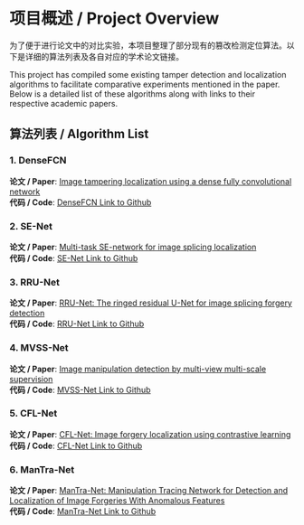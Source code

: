 # 项目概述 / Project Overview

为了便于进行论文中的对比实验，本项目整理了部分现有的篡改检测定位算法。以下是详细的算法列表及各自对应的学术论文链接。

This project has compiled some existing tamper detection and localization algorithms to facilitate comparative experiments mentioned in the paper. Below is a detailed list of these algorithms along with links to their respective academic papers.


## 算法列表 / Algorithm List

### 1. DenseFCN
**论文 / Paper**: [Image tampering localization using a dense fully convolutional network](https://ieeexplore.ieee.org/abstract/document/9393396)<br>
**代码 / Code**: [DenseFCN Link to Github](https://github.com/ZhuangPeiyu/Dense-FCN-for-tampering-localization)
<br>
### 2. SE-Net
**论文 / Paper**: [Multi-task SE-network for image splicing localization](https://www.fst.um.edu.mo/personal/wp-content/uploads/2022/07/Multi-Task_SE-Network.pdf)
<br>
**代码 / Code**: [SE-Net Link to Github](https://github.com/YulansZhang/Multi-task-SE-Network-for-Image-Splicing-Localization)
<br>
### 3. RRU-Net
**论文 / Paper**: [RRU-Net: The ringed residual U-Net for image splicing forgery detection](http://openaccess.thecvf.com/content_CVPRW_2019/papers/CV-COPS/Bi_RRU-Net_The_Ringed_Residual_U-Net_for_Image_Splicing_Forgery_Detection_CVPRW_2019_paper.pdf)
<br>
**代码 / Code**: [RRU-Net Link to Github](https://github.com/yelusaleng/RRU-Net)
<br>
### 4. MVSS-Net
**论文 / Paper**: [Image manipulation detection by multi-view multi-scale supervision](https://openaccess.thecvf.com/content/ICCV2021/papers/Chen_Image_Manipulation_Detection_by_Multi-View_Multi-Scale_Supervision_ICCV_2021_paper.pdf)
<br>
**代码 / Code**: [MVSS-Net Link to Github](https://github.com/dong03/MVSS-Net)
<br>
### 5. CFL-Net
**论文 / Paper**: [CFL-Net: Image forgery localization using contrastive learning](https://openaccess.thecvf.com/content/WACV2023/papers/Niloy_CFL-Net_Image_Forgery_Localization_Using_Contrastive_Learning_WACV_2023_paper.pdf)
<br>
**代码 / Code**: [CFL-Net Link to Github](https://github.com/Kishor-Bhaumik/CFLNet/tree/master)
### 6. ManTra-Net
**论文 / Paper**: [ManTra-Net: Manipulation Tracing Network for Detection and Localization of Image Forgeries With Anomalous Features](https://openaccess.thecvf.com/content_CVPR_2019/papers/Wu_ManTra-Net_Manipulation_Tracing_Network_for_Detection_and_Localization_of_Image_CVPR_2019_paper.pdf)
<br>
**代码 / Code**: [ManTra-Net Link to Github](https://github.com/SunnyHaze/ManTraNet-Pytorch/tree/main)
